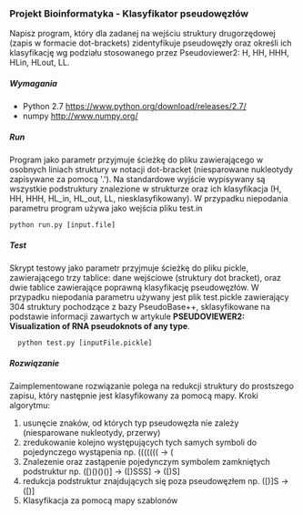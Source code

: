 ### Projekt Bioinformatyka - Klasyfikator pseudowęzłów

Napisz program, który dla zadanej na wejściu struktury drugorzędowej (zapis w formacie dot-brackets) zidentyfikuje pseudowęzły oraz określi ich klasyfikację wg podziału stosowanego przez Pseudoviewer2: H, HH, HHH, HLin, HLout, LL.

##### Wymagania

* Python 2.7 https://www.python.org/download/releases/2.7/
* numpy http://www.numpy.org/

##### Run

Program jako parametr przyjmuje ścieżkę do pliku zawierającego w osobnych liniach struktury w notacji dot-bracket (niesparowane nukleotydy zapisywane za pomocą '.'). Na standardowe wyjście wypisywany są wszystkie podstruktury znalezione w strukturze oraz ich klasyfikacja (H, HH, HHH, HL_in, HL_out, LL, niesklasyfikowany). W przypadku niepodania parametru program używa jako wejścia pliku test.in

```
python run.py [input.file]
```

##### Test

Skrypt testowy jako parametr przyjmuje ścieżkę do pliku pickle, zawierającego trzy tablice: dane wejściowe (struktury dot bracket), oraz dwie tablice zawierające poprawną klasyfikację pseudowęzłów. W przypadku niepodania parametru używany jest plik test.pickle zawierający 304 struktury pochodzące z bazy PseudoBase++, sklasyfikowane na podstawie informacji zawartych w artykule **PSEUDOVIEWER2: Visualization of RNA pseudoknots of any type**.

```
  python test.py [inputFile.pickle]
```

##### Rozwiązanie

Zaimplementowane rozwiązanie polega na redukcji struktury do prostszego zapisu, który następnie jest klasyfikowany za pomocą mapy.
Kroki algorytmu:
1. usunęcie znaków, od których typ pseudowęzła nie zależy (niesparowane nukleotydy, przerwy)
2. zredukowanie kolejno występujących tych samych symboli do pojedynczego wystąpenia np. ((((((( -> (
3. Znalezenie oraz zastąpenie pojedynczym symbolem zamkniętych podstruktur np. ([)()()()] -> ([)SSS] -> ([)S]
4. redukcja podstruktur znajdujących się poza pseudowęzłem np. ([)]S -> ([)]
5. Klasyfikacja za pomocą mapy szablonów
